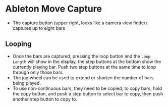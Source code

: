 # Ableton Move Capture

- The capture button (upper right, looks like a camera view finder) captures up to eight bars

## Looping

- Once the bars are captured, pressing the loop button and the `Loop Length` will show in the display, the step buttons at the bottom show the currently playing bar. Push two step buttons at the same time to loop through only those bars.
- The jog wheel can be used to extend or shorten the number of bars being played.
- To use non-continuous bars, they need to be copied, to copy bars, hold the copy button, and push a step button to select bar to copy, then push another step button to copy to.

